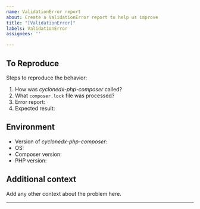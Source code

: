 ```yaml
---
name: ValidationError report
about: Create a ValidationError report to help us improve
title: "[ValidationError]"
labels: ValidationError
assignees: ''

---
```


## To Reproduce

Steps to reproduce the behavior:
1. How was _cyclonedx-php-composer_  called?
   <!-- e.g. `composer make-bom --exclude-dev ...` -->
2. What `composer.lock` file was processed?
   <!-- upload it to a pastebin of you choice and put the link here. -->
3. Error report:
   <!-- run the original call again with switch `-vv`,
    then upload the output to a pastebin of you choice and put the link here. -->
4. Expected result:
   <!-- run the original call again
   with switch `--no-validate --output-file=-`, 
   then upload the output to a pastebin of you choice and put the link here. -->

## Environment
 - Version of _cyclonedx-php-composer_: <!-- e.g. `v3.2.0` -->
 - OS: <!-- e.g. windows 11, ubuntu linux, ...-->
 - Composer version: <!-- get via `composer --version` -->
 - PHP version: <!-- get via `php --version` -->
 
## Additional context
Add any other context about the problem here.

---
